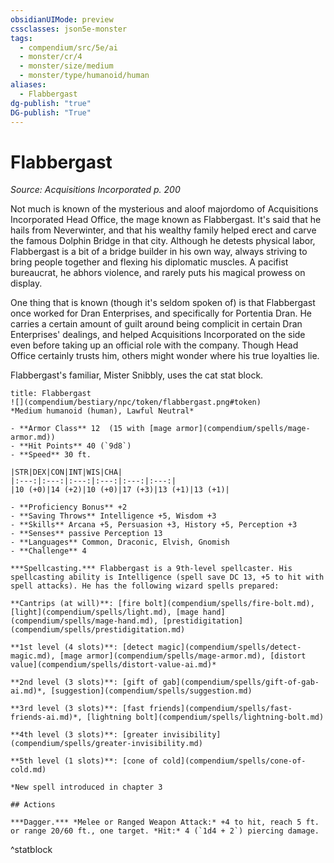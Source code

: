 ```yaml
---
obsidianUIMode: preview
cssclasses: json5e-monster
tags:
  - compendium/src/5e/ai
  - monster/cr/4
  - monster/size/medium
  - monster/type/humanoid/human
aliases:
  - Flabbergast
dg-publish: "true"
DG-publish: "True"
---
```

# Flabbergast
*Source: Acquisitions Incorporated p. 200*  

Not much is known of the mysterious and aloof majordomo of Acquisitions Incorporated Head Office, the mage known as Flabbergast. It's said that he hails from Neverwinter, and that his wealthy family helped erect and carve the famous Dolphin Bridge in that city. Although he detests physical labor, Flabbergast is a bit of a bridge builder in his own way, always striving to bring people together and flexing his diplomatic muscles. A pacifist bureaucrat, he abhors violence, and rarely puts his magical prowess on display.

One thing that is known (though it's seldom spoken of) is that Flabbergast once worked for Dran Enterprises, and specifically for Portentia Dran. He carries a certain amount of guilt around being complicit in certain Dran Enterprises' dealings, and helped Acquisitions Incorporated on the side even before taking up an official role with the company. Though Head Office certainly trusts him, others might wonder where his true loyalties lie.

Flabbergast's familiar, Mister Snibbly, uses the cat stat block.

```ad-statblock
title: Flabbergast
![](compendium/bestiary/npc/token/flabbergast.png#token)
*Medium humanoid (human), Lawful Neutral*

- **Armor Class** 12  (15 with [mage armor](compendium/spells/mage-armor.md))
- **Hit Points** 40 (`9d8`)
- **Speed** 30 ft.

|STR|DEX|CON|INT|WIS|CHA|
|:---:|:---:|:---:|:---:|:---:|:---:|
|10 (+0)|14 (+2)|10 (+0)|17 (+3)|13 (+1)|13 (+1)|

- **Proficiency Bonus** +2
- **Saving Throws** Intelligence +5, Wisdom +3
- **Skills** Arcana +5, Persuasion +3, History +5, Perception +3
- **Senses** passive Perception 13
- **Languages** Common, Draconic, Elvish, Gnomish
- **Challenge** 4

***Spellcasting.*** Flabbergast is a 9th-level spellcaster. His spellcasting ability is Intelligence (spell save DC 13, +5 to hit with spell attacks). He has the following wizard spells prepared:

**Cantrips (at will)**: [fire bolt](compendium/spells/fire-bolt.md), [light](compendium/spells/light.md), [mage hand](compendium/spells/mage-hand.md), [prestidigitation](compendium/spells/prestidigitation.md)

**1st level (4 slots)**: [detect magic](compendium/spells/detect-magic.md), [mage armor](compendium/spells/mage-armor.md), [distort value](compendium/spells/distort-value-ai.md)*

**2nd level (3 slots)**: [gift of gab](compendium/spells/gift-of-gab-ai.md)*, [suggestion](compendium/spells/suggestion.md)

**3rd level (3 slots)**: [fast friends](compendium/spells/fast-friends-ai.md)*, [lightning bolt](compendium/spells/lightning-bolt.md)

**4th level (3 slots)**: [greater invisibility](compendium/spells/greater-invisibility.md)

**5th level (1 slots)**: [cone of cold](compendium/spells/cone-of-cold.md)

*New spell introduced in chapter 3

## Actions

***Dagger.*** *Melee or Ranged Weapon Attack:* +4 to hit, reach 5 ft. or range 20/60 ft., one target. *Hit:* 4 (`1d4 + 2`) piercing damage.
```
^statblock